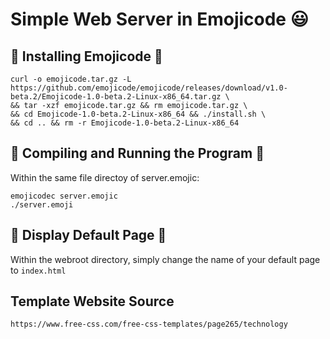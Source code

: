 # Simple Web Server in Emojicode 😃

## 🍇 Installing Emojicode 🍉
```
curl -o emojicode.tar.gz -L https://github.com/emojicode/emojicode/releases/download/v1.0-beta.2/Emojicode-1.0-beta.2-Linux-x86_64.tar.gz \
&& tar -xzf emojicode.tar.gz && rm emojicode.tar.gz \
&& cd Emojicode-1.0-beta.2-Linux-x86_64 && ./install.sh \
&& cd .. && rm -r Emojicode-1.0-beta.2-Linux-x86_64
``` 

## 🍇 Compiling and Running the Program 🍉
Within the same file directoy of server.emojic:
```
emojicodec server.emojic
./server.emoji
``` 
## 🍇 Display Default Page 🍉
Within the webroot directory, simply change the name of your default page to `index.html`

## Template Website Source
`https://www.free-css.com/free-css-templates/page265/technology`
